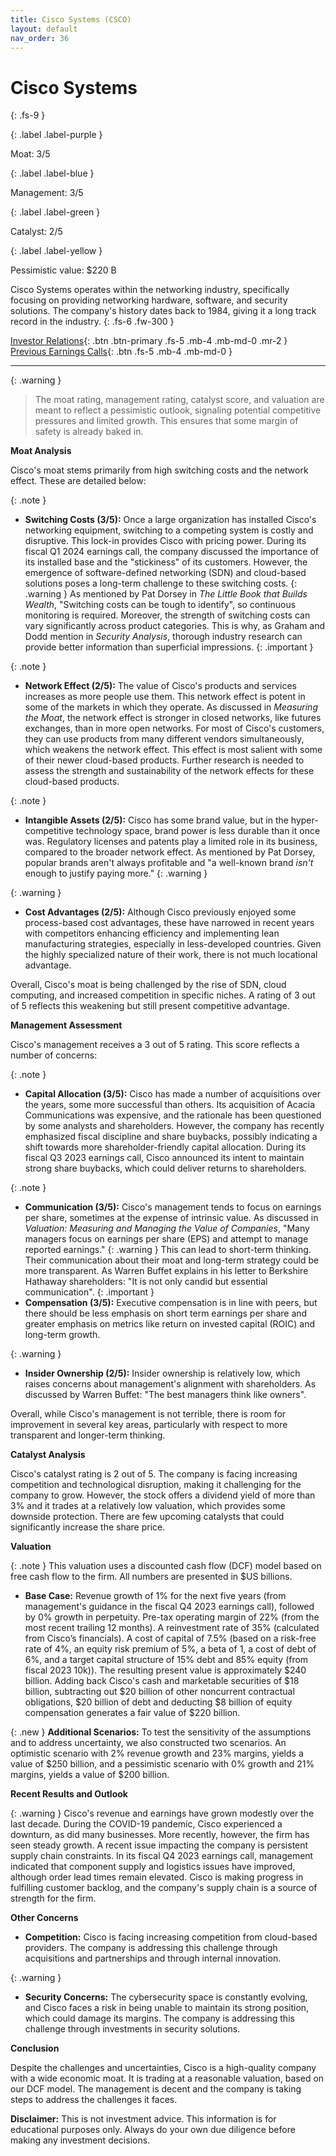 ```yaml
---
title: Cisco Systems (CSCO)
layout: default
nav_order: 36
---
```


# Cisco Systems
{: .fs-9 }

{: .label .label-purple }

Moat: 3/5

{: .label .label-blue }

Management: 3/5

{: .label .label-green }

Catalyst: 2/5

{: .label .label-yellow }

Pessimistic value: $220 B

Cisco Systems operates within the networking industry, specifically focusing on providing networking hardware, software, and security solutions.  The company's history dates back to 1984, giving it a long track record in the industry.
{: .fs-6 .fw-300 }

[Investor Relations](https://www.google.com/search?q=CSCO+investor+relations){: .btn .btn-primary .fs-5 .mb-4 .mb-md-0 .mr-2 }
[Previous Earnings Calls](https://discountingcashflows.com/company/CSCO/transcripts/){: .btn .fs-5 .mb-4 .mb-md-0 }

---

{: .warning } 
>The moat rating, management rating, catalyst score, and valuation are meant to reflect a pessimistic outlook, signaling potential competitive pressures and limited growth. This ensures that some margin of safety is already baked in.


**Moat Analysis**

Cisco's moat stems primarily from high switching costs and the network effect. These are detailed below:

{: .note }
* **Switching Costs (3/5):**  Once a large organization has installed Cisco's networking equipment, switching to a competing system is costly and disruptive. This lock-in provides Cisco with pricing power. During its fiscal Q1 2024 earnings call, the company discussed the importance of its installed base and the "stickiness" of its customers.  However, the emergence of software-defined networking (SDN) and cloud-based solutions poses a long-term challenge to these switching costs.  {: .warning } As mentioned by Pat Dorsey in *The Little Book that Builds Wealth*, "Switching costs can be tough to identify", so continuous monitoring is required.  Moreover, the strength of switching costs can vary significantly across product categories.  This is why, as Graham and Dodd mention in *Security Analysis*, thorough industry research can provide better information than superficial impressions. {: .important }

{: .note }
* **Network Effect (2/5):**  The value of Cisco's products and services increases as more people use them.  This network effect is potent in some of the markets in which they operate. As discussed in *Measuring the Moat*, the network effect is stronger in closed networks, like futures exchanges, than in more open networks. For most of Cisco's customers, they can use products from many different vendors simultaneously, which weakens the network effect. This effect is most salient with some of their newer cloud-based products.   Further research is needed to assess the strength and sustainability of the network effects for these cloud-based products.

{: .note }
* **Intangible Assets (2/5):** Cisco has some brand value, but in the hyper-competitive technology space, brand power is less durable than it once was. Regulatory licenses and patents play a limited role in its business, compared to the broader network effect.   As mentioned by Pat Dorsey, popular brands aren't always profitable and "a well-known brand *isn't* enough to justify paying more." {: .warning }

{: .warning }
* **Cost Advantages (2/5):** Although Cisco previously enjoyed some process-based cost advantages, these have narrowed in recent years with competitors enhancing efficiency and implementing lean manufacturing strategies, especially in less-developed countries.  Given the highly specialized nature of their work, there is not much locational advantage.

Overall, Cisco's moat is being challenged by the rise of SDN, cloud computing, and increased competition in specific niches.  A rating of 3 out of 5 reflects this weakening but still present competitive advantage.

**Management Assessment**

Cisco's management receives a 3 out of 5 rating. This score reflects a number of concerns:

{: .note }
* **Capital Allocation (3/5):** Cisco has made a number of acquisitions over the years, some more successful than others.  Its acquisition of Acacia Communications was expensive, and the rationale has been questioned by some analysts and shareholders. However, the company has recently emphasized fiscal discipline and share buybacks, possibly indicating a shift towards more shareholder-friendly capital allocation. During its fiscal Q3 2023 earnings call, Cisco announced its intent to maintain strong share buybacks, which could deliver returns to shareholders.

{: .note }
* **Communication (3/5):** Cisco's management tends to focus on earnings per share, sometimes at the expense of intrinsic value.  As discussed in *Valuation: Measuring and Managing the Value of Companies*, "Many managers focus on earnings per share (EPS) and attempt to manage reported earnings." {: .warning } This can lead to short-term thinking.  Their communication about their moat and long-term strategy could be more transparent.   As Warren Buffet explains in his letter to Berkshire Hathaway shareholders: "It is not only candid but essential communication". {: .important }
* **Compensation (3/5):**  Executive compensation is in line with peers, but there should be less emphasis on short term earnings per share and greater emphasis on metrics like return on invested capital (ROIC) and long-term growth.

{: .warning }
* **Insider Ownership (2/5):** Insider ownership is relatively low, which raises concerns about management's alignment with shareholders.  As discussed by Warren Buffet: "The best managers think like owners".

Overall, while Cisco's management is not terrible, there is room for improvement in several key areas, particularly with respect to more transparent and longer-term thinking.

**Catalyst Analysis**

Cisco's catalyst rating is 2 out of 5. The company is facing increasing competition and technological disruption, making it challenging for the company to grow. However, the stock offers a dividend yield of more than 3%  and it trades at a relatively low valuation, which provides some downside protection. There are few upcoming catalysts that could significantly increase the share price.

**Valuation**

{: .note }
This valuation uses a discounted cash flow (DCF) model based on free cash flow to the firm. All numbers are presented in $US billions.

* **Base Case:**  Revenue growth of 1% for the next five years (from management's guidance in the fiscal Q4 2023 earnings call), followed by 0% growth in perpetuity. Pre-tax operating margin of 22% (from the most recent trailing 12 months).  A reinvestment rate of 35% (calculated from Cisco’s financials). A cost of capital of 7.5% (based on a risk-free rate of 4%, an equity risk premium of 5%, a beta of 1, a cost of debt of 6%, and a target capital structure of 15% debt and 85% equity (from fiscal 2023 10k)). The resulting present value is approximately $240 billion. Adding back Cisco's cash and marketable securities of $18 billion, subtracting out $20 billion of other noncurrent contractual obligations, $20 billion of debt and deducting $8 billion of equity compensation generates a fair value of $220 billion.

{: .new }
**Additional Scenarios:**  To test the sensitivity of the assumptions and to address uncertainty, we also constructed two scenarios.  An optimistic scenario with 2% revenue growth and 23% margins, yields a value of $250 billion, and a pessimistic scenario with 0% growth and 21% margins, yields a value of $200 billion.

**Recent Results and Outlook**

{: .warning }
Cisco's revenue and earnings have grown modestly over the last decade.  During the COVID-19 pandemic, Cisco experienced a downturn, as did many businesses. More recently, however, the firm has seen steady growth. A recent issue impacting the company is persistent supply chain constraints. In its fiscal Q4 2023 earnings call, management indicated that component supply and logistics issues have improved, although order lead times remain elevated.  Cisco is making progress in fulfilling customer backlog, and the company's supply chain is a source of strength for the firm.

**Other Concerns**

* **Competition:**  Cisco is facing increasing competition from cloud-based providers. The company is addressing this challenge through acquisitions and partnerships and through internal innovation.

{: .warning }
* **Security Concerns:** The cybersecurity space is constantly evolving, and Cisco faces a risk in being unable to maintain its strong position, which could damage its margins. The company is addressing this challenge through investments in security solutions.


**Conclusion**

Despite the challenges and uncertainties, Cisco is a high-quality company with a wide economic moat.  It is trading at a reasonable valuation, based on our DCF model.  The management is decent and the company is taking steps to address the challenges it faces.


**Disclaimer:** This is not investment advice.  This information is for educational purposes only.  Always do your own due diligence before making any investment decisions.